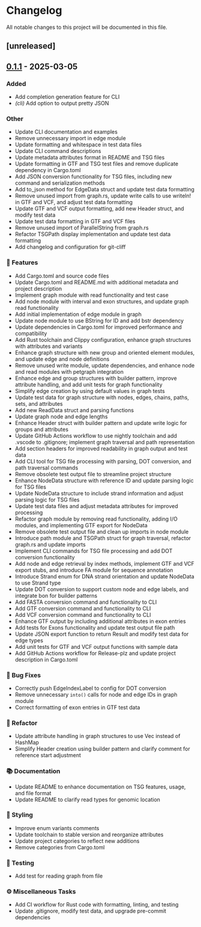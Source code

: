 # Changelog

All notable changes to this project will be documented in this file.

## [unreleased]

## [0.1.1](https://github.com/cauliyang/tsg/compare/v0.1.0...v0.1.1) - 2025-03-05

### Added

- Add completion generation feature for CLI
- *(cli)* Add option to output pretty JSON

### Other

- Update CLI documentation and examples
- Remove unnecessary import in edge module
- Update formatting and whitespace in test data files
- Update CLI command descriptions
- Update metadata attributes format in README and TSG files
- Update formatting in GTF and TSG test files and remove duplicate dependency in Cargo.toml
- Add JSON conversion functionality for TSG files, including new command and serialization methods
- Add to_json method for EdgeData struct and update test data formatting
- Remove unused import from graph.rs, update write calls to use writeln! in GTF and VCF, and adjust test data formatting
- Update GTF and VCF output formatting, add new Header struct, and modify test data
- Update test data formatting in GTF and VCF files
- Remove unused import of ParallelString from graph.rs
- Refactor TSGPath display implementation and update test data formatting
- Add changelog and configuration for git-cliff

### 🚀 Features

- Add Cargo.toml and source code files
- Update Cargo.toml and README.md with additional metadata and project description
- Implement graph module with read functionality and test case
- Add node module with interval and exon structures, and update graph read functionality
- Add initial implementation of edge module in graph
- Update node module to use BString for ID and add bstr dependency
- Update dependencies in Cargo.toml for improved performance and compatibility
- Add Rust toolchain and Clippy configuration, enhance graph structures with attributes and variants
- Enhance graph structure with new group and oriented element modules, and update edge and node definitions
- Remove unused write module, update dependencies, and enhance node and read modules with petgraph integration
- Enhance edge and group structures with builder pattern, improve attribute handling, and add unit tests for graph functionality
- Simplify edge creation by using default values in graph tests
- Update test data for graph structure with nodes, edges, chains, paths, sets, and attributes
- Add new ReadData struct and parsing functions
- Update graph node and edge lengths
- Enhance Header struct with builder pattern and update write logic for groups and attributes
- Update GitHub Actions workflow to use nightly toolchain and add .vscode to .gitignore; implement graph traversal and path representation
- Add section headers for improved readability in graph output and test data
- Add CLI tool for TSG file processing with parsing, DOT conversion, and path traversal commands
- Remove obsolete test output file to streamline project structure
- Enhance NodeData structure with reference ID and update parsing logic for TSG files
- Update NodeData structure to include strand information and adjust parsing logic for TSG files
- Update test data files and adjust metadata attributes for improved processing
- Refactor graph module by removing read functionality, adding I/O modules, and implementing GTF export for NodeData
- Remove obsolete test output file and clean up imports in node module
- Introduce path module and TSGPath struct for graph traversal, refactor graph.rs and update imports
- Implement CLI commands for TSG file processing and add DOT conversion functionality
- Add node and edge retrieval by index methods, implement GTF and VCF export stubs, and introduce FA module for sequence annotation
- Introduce Strand enum for DNA strand orientation and update NodeData to use Strand type
- Update DOT conversion to support custom node and edge labels, and integrate bon for builder patterns
- Add FASTA conversion command and functionality to CLI
- Add GTF conversion command and functionality to CLI
- Add VCF conversion command and functionality to CLI
- Enhance GTF output by including additional attributes in exon entries
- Add tests for Exons functionality and update test output file path
- Update JSON export function to return Result and modify test data for edge types
- Add unit tests for GTF and VCF output functions with sample data
- Add GitHub Actions workflow for Release-plz and update project description in Cargo.toml

### 🐛 Bug Fixes

- Correctly push EdgeIndexLabel to config for DOT conversion
- Remove unnecessary `into()` calls for node and edge IDs in graph module
- Correct formatting of exon entries in GTF test data

### 🚜 Refactor

- Update attribute handling in graph structures to use Vec<Attribute> instead of HashMap
- Simplify Header creation using builder pattern and clarify comment for reference start adjustment

### 📚 Documentation

- Update README to enhance documentation on TSG features, usage, and file format
- Update README to clarify read types for genomic location

### 🎨 Styling

- Improve enum variants comments
- Update toolchain to stable version and reorganize attributes
- Update project categories to reflect new additions
- Remove categories from Cargo.toml

### 🧪 Testing

- Add test for reading graph from file

### ⚙️ Miscellaneous Tasks

- Add CI workflow for Rust code with formatting, linting, and testing
- Update .gitignore, modify test data, and upgrade pre-commit dependencies

<!-- generated by git-cliff -->
